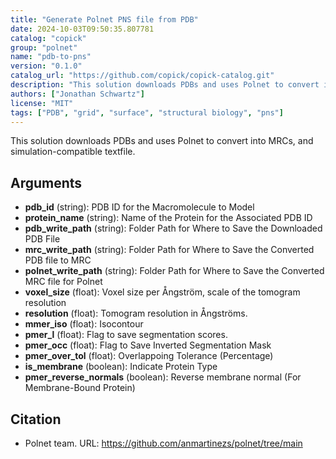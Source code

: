 ```yaml
---
title: "Generate Polnet PNS file from PDB"
date: 2024-10-03T09:50:35.807781
catalog: "copick"
group: "polnet"
name: "pdb-to-pns"
version: "0.1.0"
catalog_url: "https://github.com/copick/copick-catalog.git"
description: "This solution downloads PDBs and uses Polnet to convert into MRCs, and simulation-compatible textfile."
authors: ["Jonathan Schwartz"]
license: "MIT"
tags: ["PDB", "grid", "surface", "structural biology", "pns"]
---
```


This solution downloads PDBs and uses Polnet to convert into MRCs, and simulation-compatible textfile.

## Arguments

- **pdb_id** (string): PDB ID for the Macromolecule to Model
- **protein_name** (string): Name of the Protein for the Associated PDB ID
- **pdb_write_path** (string): Folder Path for Where to Save the Downloaded PDB File
- **mrc_write_path** (string): Folder Path for Where to Save the Converted PDB file to MRC
- **polnet_write_path** (string): Folder Path for Where to Save the Converted MRC file for Polnet
- **voxel_size** (float): Voxel size per Ångström, scale of the tomogram resolution
- **resolution** (float): Tomogram resolution in Ångströms.
- **mmer_iso** (float): Isocontour
- **pmer_l** (float): Flag to save segmentation scores.
- **pmer_occ** (float): Flag to Save Inverted Segmentation Mask
- **pmer_over_tol** (float): Overlappoing Tolerance (Percentage)
- **is_membrane** (boolean): Indicate Protein Type
- **pmer_reverse_normals** (boolean): Reverse membrane normal (For Membrane-Bound Protein)

## Citation

- Polnet team.
  URL: https://github.com/anmartinezs/polnet/tree/main

